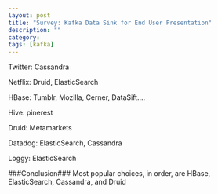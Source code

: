 ```yaml
---
layout: post
title: "Survey: Kafka Data Sink for End User Presentation"
description: ""
category: 
tags: [kafka]
---
```


Twitter: Cassandra

Netflix: Druid, ElasticSearch

HBase: Tumblr, Mozilla, Cerner, DataSift....

Hive: pinerest

Druid: Metamarkets

Datadog: ElasticSearch, Cassandra

Loggy: ElasticSearch

###Conclusion###
	Most popular choices, in order, are HBase, ElasticSearch, Cassandra, and Druid
